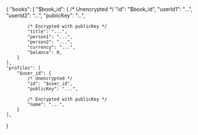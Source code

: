 {
    "books": [
        "$book_id": {
            /* Unencrypted */
            "id": "$book_id",
            "userId1": "...",
            "userId2": "...",
            "publicKey": "...",

            /* Encrypted with publicKey */
            "title": "...",
            "person1": "...",
            "person2": "...",
            "currency": "...",
            "balance": 0,
        }
    ],
    "profiles": [
        "$user_id": {
            /* Unencrypted */
            "id": "$user_id",
            "publicKey": "...",

            /* Encrypted with publicKey */
            "name": "...",
        }
    ],
}

